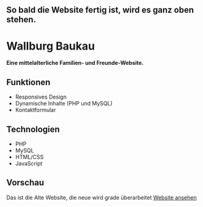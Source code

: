 ## So bald die Website fertig ist, wird es ganz oben stehen.

# Wallburg Baukau
**Eine mittelalterliche Familien- und Freunde-Website.**

## Funktionen
- Responsives Design
- Dynamische Inhalte (PHP und MySQL)
- Kontaktformular

## Technologien
- PHP
- MySQL
- HTML/CSS
- JavaScript

## Vorschau
Das ist die Alte Website, die neue wird grade überarbeitet
[Website ansehen](http://www.wallburg-baukau.de)
